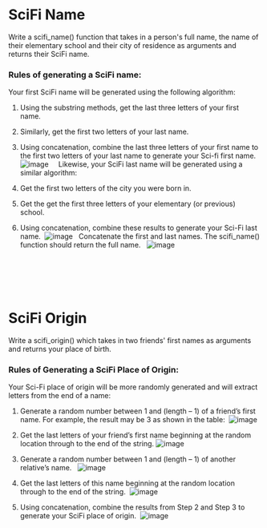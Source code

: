 # SciFi Name

Write a scifi_name() function that takes in a person's full name, the name of their elementary school and their city of residence as arguments and returns their SciFi name.
 
### Rules of generating a SciFi name:
Your first SciFi name will be generated using the following algorithm:

1. Using the substring methods, get the last three letters of your first name.
2. Similarly, get the first two letters of your last name.
3. Using concatenation, combine the last three letters of your first name to the first two letters of your last name to generate your Sci-fi first name.
 ![image](assets/scifi1.png)
 
 
Likewise, your SciFi last name will be generated using a similar algorithm:

1. Get the first two letters of the city you were born in.
2. Get the get the first three letters of your elementary (or previous) school.
3. Using concatenation, combine these results to generate your Sci-Fi last name.
 ![image](assets/scifi2.png)
 
Concatenate the first and last names. The scifi_name() function should return the full name.
  ![image](assets/scifi3.png)

<br></br>
<br></br>
# SciFi Origin

Write a scifi_origin() which takes in two friends' first names as arguments and returns your place of birth.
 
### Rules of Generating a SciFi Place of Origin:
Your Sci-Fi place of origin will be more randomly generated and will extract letters from the end of a name:

1. Generate a random number between 1 and (length – 1) of a friend’s first name. For example, the result may be 3 as shown in the table: 
![image](assets/scifi4.PNG)

2. Get the last letters of your friend’s first name beginning at the random location through to the end of the string.
![image](assets/scifi5.PNG)

3. Generate a random number between 1 and (length – 1) of another relative’s name. 
 ![image](assets/scifi6.PNG)
4. Get the last letters of this name beginning at the random location through to the end of the string.
 ![image](assets/scifi7.PNG)
5. Using concatenation, combine the results from Step 2 and Step 3 to generate your SciFi place of origin.
 ![image](assets/scifi8.PNG)
